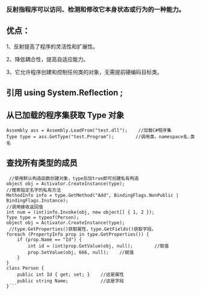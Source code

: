 ### 反射指程序可以访问、检测和修改它本身状态或行为的一种能力。
## 优点：
1、反射提高了程序的灵活性和扩展性。

2、降低耦合性，提高自适应能力。

3、它允许程序创建和控制任何类的对象，无需提前硬编码目标类。

## 引用 using System.Reflection ; 
## 从已加载的程序集获取 Type 对象
```
Assembly ass = Assembly.LoadFrom("test.dll");    //加载C#程序集
Type type = ass.GetType("test.Program");        //调用类，namespace名.类名
```
## 查找所有类型的成员
```
 //使用默认构造函数创建对象，type后加true即可创建私有构造
object obj = Activator.CreateInstance(type);
//搜索指定名字的私有方法
MethodInfo info = type.GetMethod("Add", BindingFlags.NonPublic | BindingFlags.Instance);
//调用接收返回值
int num = (int)info.Invoke(obj, new object[] { 1, 2 });
Type type = typeof(Person);
object obj = Activator.CreateInstance(type);
 //type.GetProperties()获取属性，type.GetFields()获取字段。
foreach (PropertyInfo prop in type.GetProperties()) {   
    if (prop.Name == "Id") {
        int id = (int)prop.GetValue(obj, null);        //取值
        prop.SetValue(obj, 666, null);    //赋值
    }
}
class Person {
    public int Id { get; set; }    //这是属性
    public string Name;            //这是字段
}```
